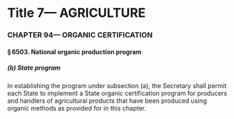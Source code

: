 
# Title 7— AGRICULTURE
### CHAPTER 94— ORGANIC CERTIFICATION
#### § 6503. National organic production program
##### (b) State program

In establishing the program under subsection (a), the Secretary shall permit each State to implement a State organic certification program for producers and handlers of agricultural products that have been produced using organic methods as provided for in this chapter.
